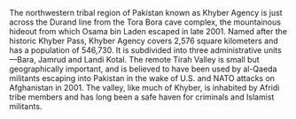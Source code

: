 The northwestern tribal region of Pakistan known as Khyber Agency is just across the Durand line from the Tora Bora cave complex, the mountainous hideout from which Osama bin Laden escaped in late 2001. Named after the historic Khyber Pass, Khyber Agency covers 2,576 square kilometers and has a population of 546,730. It is subdivided into three administrative units—Bara, Jamrud and Landi Kotal. The remote Tirah Valley is small but geographically important, and is believed to have been used by al-Qaeda militants escaping into Pakistan in the wake of U.S. and NATO attacks on Afghanistan in 2001. The valley, like much of Khyber, is inhabited by Afridi tribe members and has long been a safe haven for criminals and Islamist militants.

